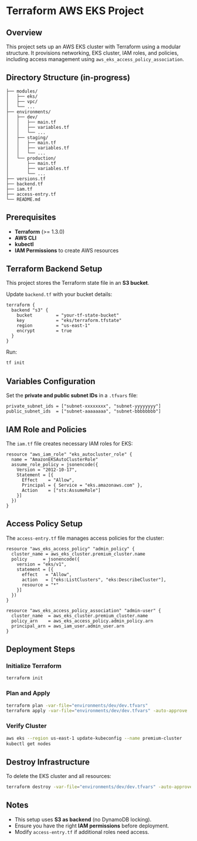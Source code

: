 # Terraform AWS EKS Project

## Overview
This project sets up an AWS EKS cluster with Terraform using a modular structure. It provisions networking, EKS cluster, IAM roles, and policies, including access management using `aws_eks_access_policy_association`.

## Directory Structure (in-progress)
```
├── modules/
│   ├── eks/
│   ├── vpc/
│   └── ...
├── environments/
│   ├── dev/
│   │   ├── main.tf
│   │   ├── variables.tf
│   │   └── ...
│   ├── staging/
│   │   ├── main.tf
│   │   ├── variables.tf
│   │   └── ...
│   └── production/
│       ├── main.tf
│       ├── variables.tf
│       └── ...
├── versions.tf
├── backend.tf
├── iam.tf
├── access-entry.tf
└── README.md
```

## Prerequisites
- **Terraform** (>= 1.3.0)
- **AWS CLI**
- **kubectl**
- **IAM Permissions** to create AWS resources

## Terraform Backend Setup
This project stores the Terraform state file in an **S3 bucket**.

Update `backend.tf` with your bucket details:
```hcl
terraform {
  backend "s3" {
    bucket         = "your-tf-state-bucket"
    key            = "eks/terraform.tfstate"
    region         = "us-east-1"
    encrypt        = true
  }
}
```
Run:
```sh
tf init
```

## Variables Configuration
Set the **private and public subnet IDs** in a `.tfvars` file:
```hcl
private_subnet_ids = ["subnet-xxxxxxxx", "subnet-yyyyyyyy"]
public_subnet_ids  = ["subnet-aaaaaaaa", "subnet-bbbbbbbb"]
```

## IAM Role and Policies
The `iam.tf` file creates necessary IAM roles for EKS:
```hcl
resource "aws_iam_role" "eks_autocluster_role" {
  name = "AmazonEKSAutoClusterRole"
  assume_role_policy = jsonencode({
    Version = "2012-10-17",
    Statement = [{
      Effect    = "Allow",
      Principal = { Service = "eks.amazonaws.com" },
      Action    = ["sts:AssumeRole"]
    }]
  })
}
```

## Access Policy Setup
The `access-entry.tf` file manages access policies for the cluster:
```hcl
resource "aws_eks_access_policy" "admin_policy" {
  cluster_name = aws_eks_cluster.premium_cluster.name
  policy      = jsonencode({
    version = "eks/v1",
    statement = [{
      effect   = "Allow",
      action   = ["eks:ListClusters", "eks:DescribeCluster"],
      resource = "*"
    }]
  })
}

resource "aws_eks_access_policy_association" "admin-user" {
  cluster_name  = aws_eks_cluster.premium_cluster.name
  policy_arn    = aws_eks_access_policy.admin_policy.arn
  principal_arn = aws_iam_user.admin_user.arn
}
```

## Deployment Steps
### Initialize Terraform
```sh
terraform init
```

### Plan and Apply
```sh
terraform plan -var-file="environments/dev/dev.tfvars"
terraform apply -var-file="environments/dev/dev.tfvars" -auto-approve
```

### Verify Cluster
```sh
aws eks --region us-east-1 update-kubeconfig --name premium-cluster
kubectl get nodes
```

## Destroy Infrastructure
To delete the EKS cluster and all resources:
```sh
terraform destroy -var-file="environments/dev/dev.tfvars" -auto-approve
```

## Notes
- This setup uses **S3 as backend** (no DynamoDB locking).
- Ensure you have the right **IAM permissions** before deployment.
- Modify `access-entry.tf` if additional roles need access.

